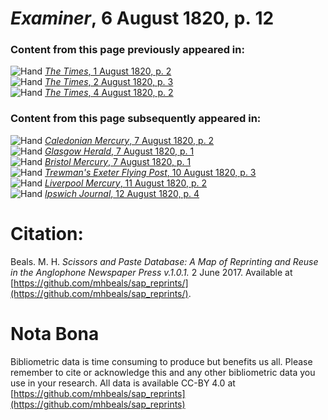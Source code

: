 # *Examiner*, 6 August 1820, p. 12  
  
### Content from this page previously appeared in:  
![Hand](http://scissorsandpaste.net/wp-content/uploads/2017/06/smallhandpointer.png) [*The Times*, 1 August 1820, p. 2](https://mhbeals.github.io/sap_html/The-Times/The-Times-1-August-1820-p-2)  
![Hand](http://scissorsandpaste.net/wp-content/uploads/2017/06/smallhandpointer.png) [*The Times*, 2 August 1820, p. 3](https://mhbeals.github.io/sap_html/The-Times/The-Times-2-August-1820-p-3)  
![Hand](http://scissorsandpaste.net/wp-content/uploads/2017/06/smallhandpointer.png) [*The Times*, 4 August 1820, p. 2](https://mhbeals.github.io/sap_html/The-Times/The-Times-4-August-1820-p-2)  
  
### Content from this page subsequently appeared in:  
![Hand](http://scissorsandpaste.net/wp-content/uploads/2017/06/smallhandpointer.png) [*Caledonian Mercury*, 7 August 1820, p. 2](https://mhbeals.github.io/sap_html/Caledonian-Mercury/Caledonian-Mercury-7-August-1820-p-2)  
![Hand](http://scissorsandpaste.net/wp-content/uploads/2017/06/smallhandpointer.png) [*Glasgow Herald*, 7 August 1820, p. 1](https://mhbeals.github.io/sap_html/Glasgow-Herald/Glasgow-Herald-7-August-1820-p-1)  
![Hand](http://scissorsandpaste.net/wp-content/uploads/2017/06/smallhandpointer.png) [*Bristol Mercury*, 7 August 1820, p. 1](https://mhbeals.github.io/sap_html/Bristol-Mercury/Bristol-Mercury-7-August-1820-p-1)  
![Hand](http://scissorsandpaste.net/wp-content/uploads/2017/06/smallhandpointer.png) [*Trewman's Exeter Flying Post*, 10 August 1820, p. 3](https://mhbeals.github.io/sap_html/Trewman's-Exeter-Flying-Post/Trewman's-Exeter-Flying-Post-10-August-1820-p-3)  
![Hand](http://scissorsandpaste.net/wp-content/uploads/2017/06/smallhandpointer.png) [*Liverpool Mercury*, 11 August 1820, p. 2](https://mhbeals.github.io/sap_html/Liverpool-Mercury/Liverpool-Mercury-11-August-1820-p-2)  
![Hand](http://scissorsandpaste.net/wp-content/uploads/2017/06/smallhandpointer.png) [*Ipswich Journal*, 12 August 1820, p. 4](https://mhbeals.github.io/sap_html/Ipswich-Journal/Ipswich-Journal-12-August-1820-p-4)  


# Citation: 

Beals. M. H. *Scissors and Paste Database: A Map of Reprinting and Reuse in the Anglophone Newspaper Press v.1.0.1.* 2 June 2017. Available at [https://github.com/mhbeals/sap_reprints/](https://github.com/mhbeals/sap_reprints/). 

# Nota Bona

Bibliometric data is time consuming to produce but benefits us all. Please remember to cite or acknowledge this and any other bibliometric data you use in your research. All data is available CC-BY 4.0 at [https://github.com/mhbeals/sap_reprints](https://github.com/mhbeals/sap_reprints)